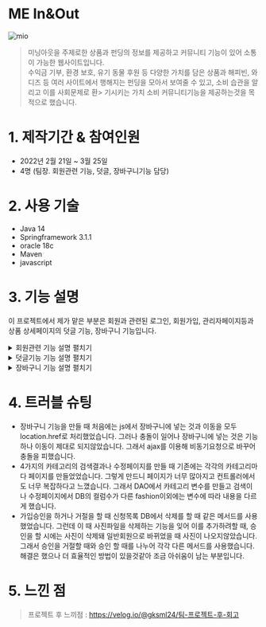 # ME In&Out
![mio](https://user-images.githubusercontent.com/90094696/161173945-04d8404c-6b71-4704-ae6d-1d53bd9ae048.png)  
> 미닝아웃을 주제로한 상품과 펀딩의 정보를 제공하고 커뮤니티 기능이 있어 소통이 가능한 웹사이트입니다.  
> 수익금 기부, 환경 보호, 유기 동물 후원 등 다양한 가치를 담은 상품과 해피빈, 와디즈 등 여러 사이트에서 행해지는 펀딩을 모아서 보여줄 수 있고, 소비 습관을 알리고 이를 사회문제로 환> 기시키는 가치 소비 커뮤니티기능을
> 제공하는것을 목적으로 했습니다.


# 1. 제작기간 & 참여인원
* 2022년 2월 21일 ~ 3월 25일
* 4명 (팀장. 회원관련 기능, 덧글, 장바구니기능 담당)

# 2. 사용 기술
* Java 14
* Springframework 3.1.1
* oracle 18c
* Maven
* javascript

# 3. 기능 설명
이 프로젝트에서 제가 맡은 부분은 회원과 관련된 로그인, 회원가입, 관리자페이지등과 상품 상세페이지의 덧글 기능, 장바구니 기능입니다.  

<details markdown="1">
<summary>회원관련 기능 설명 펼치기</summary>

### 1. 로그인
<img src="https://user-images.githubusercontent.com/90094696/163195282-a01466ae-0e92-403e-9ac4-db3ee7956c26.jpg" width="1200"/> 

* 로그인은 DB의 ID와 비밀번호가 일치한 경우에 세션을 얻어 회원 정보를 실었습니다.
* 로그인이 실패할 경우를 구분하기위해 변수를 설정하고 return되는 변수의 값에 따라 이동하는 페이지를 다르게했습니다.

### 2. 회원가입 
<img src="https://user-images.githubusercontent.com/90094696/163191268-03749c4c-6d8a-40f7-b9b0-902afc45921d.jpg" width="1200"/> 

* ID 중복체크에서는 ajax 비동기요청으로 입력값에 따른 결과를 표시해주었습니다.
* 이 때 중복체크를 하지 않았을 경우 가입이 되지않도록 확인용 변수를 만들어 사용가능한 ID를 입력했을 경우에만 변수를 확인완료된 값으로 변경해주었습니다.
* 다른 값들에는 js를 이용해 유효성검사를 해주었습니다.

### 3. 관리자페이지
* 관리자 페이지는 등급조정과 가입승인 두가지 기능이 있습니다.
<img src="https://user-images.githubusercontent.com/90094696/163345291-00b3fc92-345b-4cfa-994c-7dae1d4ff3b7.jpg" width="1200"/> 

* 등급 조정에서는 ID와 변경할 등급의 정보를 실어서 컨트롤러로 보냅니다. 
* pk인 ID로 where절을 만들어 등급을 수정해줍니다.

<img src="https://user-images.githubusercontent.com/90094696/163346833-d94a4d61-3410-443e-a215-3bc1013a46b8.jpg" width="1200"/> 

* 가입 승인은 신청목록에 있는 판매자의 정보들을 일반회원의 빈에 담아 일반회원으로 등록하고 기존의 신청목록에서 기록을 삭제합니다.

### 4. 마이페이지

* 마이페이지에서는 가입시 입력한 정보 열람, 정보 수정, 탈퇴가 가능합니다. 

* 마이페이지에 접근시 로그인되어있는 세션에서 회원정보를 불러와 표시해줍니다.

* 수정의 경우 pk값인 ID외의 값들을 수정할 수 있습니다.

* 탈퇴버튼을 누를 시 ID와 PW를 입력해야하고 현재 세션값의 정보와 입력값이 다를 경우 넘어가지않도록 javascript로 유효성겁사를 넣었습니다. 

</details>

<details markdown="1">
<summary>덧글기능 기능 설명 펼치기</summary>

<img src="https://user-images.githubusercontent.com/90094696/163555952-eca08b80-8830-4898-86d6-11e53fd5efc2.jpg" width="1000"/> 

* 덧글의 별점은 jQuery를 이용해 구현했습니다. 별점에 따른 숫자를 rate에 저장한 후 덧글을 불러올 때 저장된 rate에 따라 별점이 표시됩니다.

</details>

<details markdown="1">
<summary>장바구니 기능 설명 펼치기</summary>

<img src="https://user-images.githubusercontent.com/90094696/163555997-a04696fe-3bab-4c83-80bc-cd3a4003d669.jpg" width="1000"/> 

* 장바구니는 js를 이용해 컨트롤러로 이동하게 되는데 이 때 ajax로 장바구니에 넣는 비동기 요청을 보내고, location.href로 장바구니로 이동합니다.
</details>

# 4. 트러블 슈팅
* 장바구니 기능을 만들 때 처음에는 js에서 장바구니에 넣는 것과 이동을 모두 location.href로 처리했었습니다. 그러나 충돌이 일어나 장바구니에 넣는 것은 기능하나 이동이 제대로 되지않았습니다. 그래서 ajax를 이용해 비동기요청으로 바꾸어 충돌을 피했습니다.
* 4가지의 카테고리의 검색결과나 수정페이지를 만들 때 기존에는 각각의 카테고리마다 페이지를 만들었었습니다. 그렇게 만드니 페이지가 너무 많아지고 컨트롤러에서도 너무 복잡하다고 느꼈습니다. 그래서 DAO에서 카테고리 변수를 만들고 검색이나 수정페이지에서 DB의 컬럼수가 다른 fashion이외에는 변수에 따라 내용을 다르게 했습니다. 
* 가입승인을 하거나 거절을 할 때 신청목록 DB에서 삭제를 할 때 같은 메서드를 사용했었습니다. 그런데 이 때 사진파일을 삭제하는 기능을 잊어 이를 추가하려할 때, 승인을 할 시에는 사진이 삭제돼 일반회원으로 바뀌었을 때 사진이 나오지않았습니다. 그래서 승인을 거절할 때와 승인 할 때를 나누어 각각 다른 메서드를 사용했습니다. 해결은 했으나 더 효율적인 방법이 있을것같아 조금 아쉬움이 남는 부분입니다.

# 5. 느낀 점
> 프로젝트 후 느끼점 : https://velog.io/@gksml24/팀-프로젝트-후-회고
